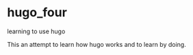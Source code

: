 # hugo_four
learning to use hugo  

This an attempt to learn how hugo works and to learn by doing. 
